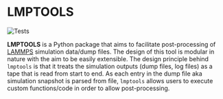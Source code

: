 # LMPTOOLS

![Tests](https://github.com/github/docs/actions/workflows/tests.yml/badge.svg)

**LMPTOOLS** is a Python package that aims to facilitate post-processing of [LAMMPS](https://www.lammps.org/) simulation data/dump files. The design of this tool
is modular in nature with the aim to be easily extensible. The design principle behind `lmptools` is that it treats the simulation outputs (dump files, log files) as a tape that
is read from start to end. As each entry in the dump file aka simulation snapshot is parsed from file, `lmptools` allows users to execute custom functions/code in order to allow post-processing.
